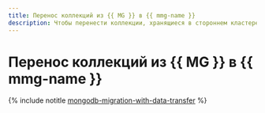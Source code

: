 ```yaml
---
title: Перенос коллекций из {{ MG }} в {{ mmg-name }}
description: Чтобы перенести коллекции, хранящиеся в стороннем кластере {{ MG }}, в кластер {{ mmg-name }}, нужно непосредственно перенести данные, закрыть старые базы данных на запись и переключить нагрузку на кластер в {{ yandex-cloud }}.
---
```


# Перенос коллекций из {{ MG }} в {{ mmg-name }}

{% include notitle [mongodb-migration-with-data-transfer](../../_tutorials/dataplatform/mongodb-migration-with-data-transfer.md) %}